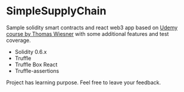 # SimpleSupplyChain

Sample solidity smart contracts and react web3 app based on [Udemy course by Thomas Wiesner](https://www.udemy.com/course/blockchain-developer) with some additional features and test coverage.

 - Solidity 0.6.x
 - Truffle
 - Truffle Box React
 - Truffle-assertions

Project has learning purpose. Feel free to leave your feedback.
